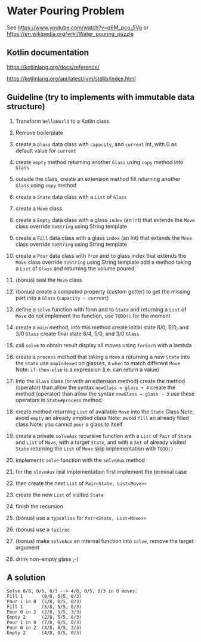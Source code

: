 Water Pouring Problem
===

See <https://www.youtube.com/watch?v=q6M_pco_5Vo> or <https://en.wikipedia.org/wiki/Water_pouring_puzzle>


Kotlin documentation
---

<https://kotlinlang.org/docs/reference/>

<https://kotlinlang.org/api/latest/jvm/stdlib/index.html>

Guideline (try to implements with immutable data structure)
---

01. Transform `HelloWorld` to a Kotlin class
01. Remove boilerplate

10. create a `Glass` data class with `capacity`, and `current` Int, with 0 as default value for `current`
11. create `empty` method returning another `Glass` using `copy` method into `Glass`
12. outside the class, create an extension method fill returning another `Glass` using `copy` method

20. create a `State` data class with a `List` of `Glass`

30. create a `Move` class
31. create a `Empty` data class with a glass `index` (an Int) that extends the `Move` class
    override `toString` using String template
32. create a `Fill` data class with a glass `index` (an Int) that extends the `Move` class
    override `toString` using String template
33. create a `Pour` data class with `from` and `to` glass index that extends the `Move` class
    override `toString` using String template
    add a method taking a `List` of `Glass` and returning the volume poured
34. (bonus) seal the `Move` class
35. (bonus) create a computed property (custom getter) to get the missing part into a `Glass` (`capacity - current`)

40. define a `solve` function with form and to `State` and returning a `List` of `Move`
    do not implement the function, use `TODO()` for the moment
41. create a `main` method, into this method
    create initial state 8/0, 5/0, and 3/0 `Glass`
    create final state 8/4, 5/0, and 3/0 `Glass`
42. call `solve` to obtain result
    display all moves using `forEach` with a lambda

50. create a `process` method that taking a `Move` a returning a new `State` into the `State`
    use `mapIndexed` on glasses, a `when` to match different `Move`
    Note: `if-then-else` is a expression (i.e. can return a value)
51. Into the `Glass` class (or with an extension method)
    create the method (operator) than allow the syntax `newGlass = glass + 4`
    create the method (operator) than allow the syntax `newGlass = glass - 3`
    use these operators in `State#process` method

61. create method returning `List` of available `Move` into the `State` Class
    Note: avoid `empty` an already emptied class
    Note: avoid `fill` an already filled class
    Note: you cannot `pour` a glass to itself

71. create a private `solveAux` recursive function
    with a `List` of `Pair` of `State` and `List` of `Move`,
    with a target `State`,
    and with a `Set` of already visited `State`
    returning the `List` of `Move`
    skip implementation with `TODO()`
72. implements `solve` function with the `solveAux` method
73. for the `sloveAux` real implementation
    first implement the terminal case
74. then create the next `List` of `Pair<State, List<Move>>`
75. create the new `List` of visited `State`
76. finish the recursion
77. (bonus) use a `typealias` for `Pair<State, List<Move>>`
78. (bonus) use a `tailrec`
79. (bonus) make `solveAux` an internal function into `solve`, remove the target argument

80. drink non-empty glass ;-)

A solution
---

```
Solve 0/8, 0/5, 0/3 --> 4/8, 0/5, 0/3 in 8 moves:
Fill 1       (0/8, 5/5, 0/3)
Pour 1 in 0  (5/8, 0/5, 0/3)
Fill 1       (5/8, 5/5, 0/3)
Pour 0 in 2  (2/8, 5/5, 3/3)
Empty 2      (2/8, 5/5, 0/3)
Pour 1 in 0  (7/8, 0/5, 0/3)
Pour 0 in 2  (4/8, 0/5, 3/3)
Empty 2      (4/8, 0/5, 0/3)
```